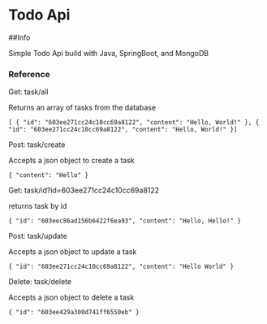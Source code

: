 # Todo Api

##Info

Simple Todo Api build with Java, SpringBoot, and MongoDB

### Reference 

Get: task/all

Returns an array of tasks from the database

``[
{
"id": "603ee271cc24c10cc69a8122",
"content": "Hello, World!"
},
{
"id": "603ee271cc24c10cc69a8122",
"content": "Hello, World!"
}]``

Post: task/create

Accepts a json object to create a task

``{
"content": "Hello"
}``

Get: task/id?id=603ee271cc24c10cc69a8122

returns task by id

``{
"id": "603eec86ad156b6422f6ea93",
"content": "Hello, Hello!"
}``

Post: task/update

Accepts a json object to update a task

``{
"id": "603ee271cc24c10cc69a8122",
"content": "Hello World"
}``

Delete: task/delete

Accepts a json object to delete a task

``{
"id": "603ee429a300d741ff6550eb"
}``